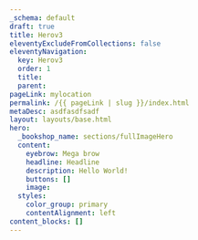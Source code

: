 ```yaml
---
_schema: default
draft: true
title: Herov3
eleventyExcludeFromCollections: false
eleventyNavigation:
  key: Herov3
  order: 1
  title:
  parent:
pageLink: mylocation
permalink: /{{ pageLink | slug }}/index.html
metaDesc: asdfasdfsadf
layout: layouts/base.html
hero:
  _bookshop_name: sections/fullImageHero
  content:
    eyebrow: Mega brow
    headline: Headline
    description: Hello World!
    buttons: []
    image:
  styles:
    color_group: primary
    contentAlignment: left
content_blocks: []
---
```

